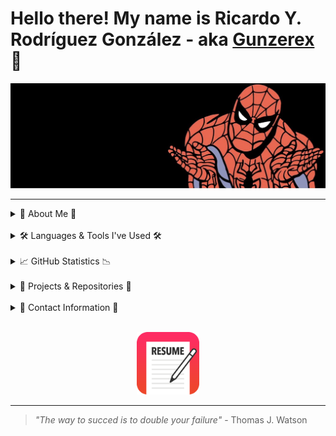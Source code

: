 # Hello there! My name is Ricardo Y. Rodríguez González - aka [Gunzerex][discord] 👋

<img src="/images/spidermancover.png" alt="Spiderman Cover">

---

<details>

<summary>🙋 About Me 🙋</summary>

### I'm a Student, Developer, and Gamer

- 👦 <strong>He/Him</strong>
- 🇵🇷 From <strong>Puerto Rico</strong>.
- [🇪🇸/🇺🇸] Fully bilingual. (Spanish & English)
- 👨‍🎓 <strong>Software Engineering</strong> undergraduate student at University of Puerto Rico, Mayaguez Campus.
- 💼 In my fifth year and actively seeking <strong>interships</strong> or <strong>COOP</strong> opportunities in order to acquire more professional experience.
- 👨‍🏫 Currently learning:
  - HTML5
  - CSS3
  - JavaScript
  - Game Development (2D Games)
- 👨‍💻 In this page I'll be presenting some projects I work on. Some are projects I design for my courses and others of personal interest.

</details>

<br>

<details>

<summary>🛠 Languages & Tools I've Used 🛠</summary>
<!-- ## Languages & Tools I've Used: -->

### Programming Languages:

[<img align="left" alt="Pyhton" width="26px" src="https://upload.wikimedia.org/wikipedia/commons/c/c3/Python-logo-notext.svg" style="padding-right:10px;" />](https://www.python.org/psf-landing/)
[<img align="left" alt="C++" width="26px" src="https://upload.wikimedia.org/wikipedia/commons/1/18/ISO_C%2B%2B_Logo.svg" style="padding-right:10px;" />](https://www.cplusplus.com)
[<img align="left" alt="Java" width="26px" src="https://www.vectorlogo.zone/logos/java/java-vertical.svg" style="padding-right:10px;" />](https://www.java.com/en/)
[<img align="left" alt="HTML5" width="26px" src="https://cdn.jsdelivr.net/gh/devicons/devicon/icons/html5/html5-original.svg" style="padding-right:10px;" />](https://www.w3schools.com/html/)
[<img align="left" alt="CSS3" width="26px" src="https://cdn.jsdelivr.net/gh/devicons/devicon/icons/css3/css3-original.svg" style="padding-right:10px;" />](https://www.w3schools.com/css/default.asp)
[<img align="left" alt="JavaScript" width="26px" src="https://cdn.jsdelivr.net/gh/devicons/devicon/icons/javascript/javascript-original.svg" style="padding-right:10px;" />](https://www.javascript.com)

<br>

### Work Tools:

<!-- [<img align="left" alt="GitHub" width="26px" src="https://user-images.githubusercontent.com/3369400/139447912-e0f43f33-6d9f-45f8-be46-2df5bbc91289.png" style="padding-right:10px;" />](https://github.com#gh-dark-mode-only) -->

[<img align="left" alt="GitHub" width="26px" src="https://user-images.githubusercontent.com/3369400/139448065-39a229ba-4b06-434b-bc67-616e2ed80c8f.png" style="padding-right:10px;" />](https://github.com#gh-light-mode-only)
[<img align="left" alt="Visual Studio Code" width="26px" src="https://cdn.jsdelivr.net/gh/devicons/devicon/icons/vscode/vscode-original.svg" style="padding-right:10px;" />](https://code.visualstudio.com)
[<img align="left" alt="Pycharm" width="26px" src="https://upload.wikimedia.org/wikipedia/commons/1/1d/PyCharm_Icon.svg" style="padding-right:10px;" />](https://www.jetbrains.com/pycharm/)
[<img align="left" alt="IntelliJ" width="26px" src="https://upload.wikimedia.org/wikipedia/commons/9/9c/IntelliJ_IDEA_Icon.svg" style="padding-right:10px;" />](https://www.jetbrains.com/idea/)
[<img align="left" alt="Virtual Box" width="26px" src="https://www.vectorlogo.zone/logos/virtualbox/virtualbox-icon.svg" style="padding-right:10px;" />](https://www.virtualbox.org)
[<img align="left" alt="Git" width="26px" src="https://cdn.jsdelivr.net/gh/devicons/devicon/icons/git/git-original.svg" style="padding-right:10px;" />](https://git-scm.com)
[<img align="left" alt="Microsoft Teams" width="26px" src="https://upload.wikimedia.org/wikipedia/commons/c/c9/Microsoft_Office_Teams_%282018%E2%80%93present%29.svg" style="padding-right:10px;" />](https://www.microsoft.com/en-us/microsoft-teams/group-chat-software)
[<img align="left" alt="Microsoft Word" width="26px" src="https://upload.wikimedia.org/wikipedia/commons/f/fd/Microsoft_Office_Word_%282019%E2%80%93present%29.svg" style="padding-right:10px;" />](https://www.microsoft.com/en-ww/microsoft-365/word)
[<img align="left" alt="Microsoft Excel" width="26px" src="https://upload.wikimedia.org/wikipedia/commons/3/34/Microsoft_Office_Excel_%282019%E2%80%93present%29.svg" style="padding-right:10px;" />](https://www.microsoft.com/en-ww/microsoft-365/excel)
[<img align="left" alt="Microsoft Power Point" width="26px" src="https://upload.wikimedia.org/wikipedia/commons/0/0d/Microsoft_Office_PowerPoint_%282019%E2%80%93present%29.svg" style="padding-right:10px;" />](https://www.microsoft.com/en-ww/microsoft-365/powerpoint)
<br />
<br />

</details>
<br>

<details>
  <summary>📈 GitHub Statistics 📉</summary>

<!-- Source: (https://github.com/anuraghazra/github-readme-stats) -->
 <br>
<p align="left"> <img src="https://komarev.com/ghpvc/?username=ricardorodz&label=Profile%20views&color=0e75b6&style=flat" alt="ricardorodz" /> </p>

![Top Langs](https://github-readme-stats.vercel.app/api/top-langs/?username=RicardoRodz&title_color=ff652f&icon_color=FFE400&bg_color=09131B&text_color=ffffff&border_color=0c1a25)

![GitHub stats](https://github-readme-stats.vercel.app/api?username=RicardoRodz&show_icons=true&count_private=true&title_color=ff652f&icon_color=FFE400&bg_color=09131B&text_color=ffffff&border_color=0c1a25)

  <!-- ![GitHub streak stats](https://github-readme-streak-stats.herokuapp.com/?user=RicardoRodz&)   -->

</details>
<br>
<details>
  <summary>💾 Projects & Repositories 💾</summary>

### Status Legend:

| Completed | Incomplete | Not Started |
| :-------: | :--------: | :---------: |
|    🟩     |     🟨     |     ⬛️     |

### Personal Projects:

|                                           Project Name                                           | Status |
| :----------------------------------------------------------------------------------------------: | :----: |
|      <a href="https://github.com/RicardoRodz/Needleman-Wunsch-Project">Needleman-Wunsch</a>      |   🟩   |
|          <a href="https://github.com/RicardoRodz/Bloom-Filter-Project">Bloom Filter</a>          |   🟩   |
|                 <a href="https://github.com/RicardoRodz/Keylogger">Keylogger</a>                 |  ⬛️   |
|            <a href="https://github.com/RicardoRodz/Socket-Communication">Sockets</a>             |   🟩   |
|                    <a href="https://github.com/RicardoRodz/Switch">Switch</a>                    |  ⬛️   |
|              <a href="https://github.com/RicardoRodz/Morse-Coding">Morse Coding</a>              |  ⬛️   |
|                 <a href="https://github.com/RicardoRodz/Scheduler">Scheduler</a>                 |  ⬛️   |
| <a href="https://github.com/RicardoRodz/Random-Password-Generator">Random Password Generator</a> |  ⬛️   |
|   <a href="https://github.com/RicardoRodz/Grade-Weight-Calculator">Grade Weight Calculator</a>   |  ⬛️   |
|         <a href="https://github.com/RicardoRodz/QR-Code-Generator">QR Code Generator</a>         |   🟩   |

### Game Develpment Projects:

|   Project Name    | Status |
| :---------------: | :----: |
|     <a href="https://github.com/RicardoRodz/Timber">Timber!!!</a>    |   🟨   |
|       Pong        |  ⬛️   |
|   Zombie Arena    |  ⬛️   |
|  Thomas was late  |  ⬛️   |
| Space Invaders ++ |  ⬛️   |

</details>
<br>

<details>

<summary>📨 Contact Information 📨</summary>

## Connect with me on:

[![/images/microsoftoutlook.svg](https://img.shields.io/badge/Microsoft_Outlook-0078D4?style=for-the-badge&logo=microsoft-outlook&logoColor=whitet)][email]

[![/images/linkedin.svg](https://img.shields.io/badge/LinkedIn-0077B5?style=for-the-badge&logo=linkedin&logoColor=white)][linkedin]

[![/images/instagram.svg](https://img.shields.io/badge/Instagram-E4405F?style=for-the-badge&logo=instagram&logoColor=white)][instagram]

<!-- 4. [![Twitter Follow](https://img.shields.io/twitter/follow/RickyRodz7?color=1DA1F2&logo=twitter&style=for-the-badge)][twitter] -->

<!-- <p align="center"> -->
<img src="https://github.com/RicardoRodz/RicardoRodz/blob/master/images/thumbsup.gif" width="500" height="210">
<!-- <p> -->
  
<!-- <small>Source: https://giphy.com/gifs/BWD3CtcudWL28</small> -->
  
</details>

<br>

<p align="center">
  <a target="_blank" href="https://docs.google.com/document/d/1K1nDWwwfu4W8KVSqZxU0AMYnmufhd-KA/edit?usp=sharing&ouid=102464683909848014279&rtpof=true&sd=true" download>
  <img src="https://github.com/RicardoRodz/RicardoRodz/blob/master/images/resume-icon-3.png?raw=true" height="100" width="100px">
  </a>
</p>

---

> _"The way to succed is to double your failure"_ - Thomas J. Watson

<!-- [protfolio]:  -->

[email]: mailto:ricardo.rodriguez67@upr.edu
[twitter]: https://twitter.com/RickyRodz7
[youtube]: https://www.youtube.com/channel/UCQIcQ3zI9siH8VKnlIC80Fw
[instagram]: https://www.instagram.com/gunzerex/
[linkedin]: https://www.linkedin.com/in/RickyRodz7/
[discord]: https://discord.com/users/526083713444872202
